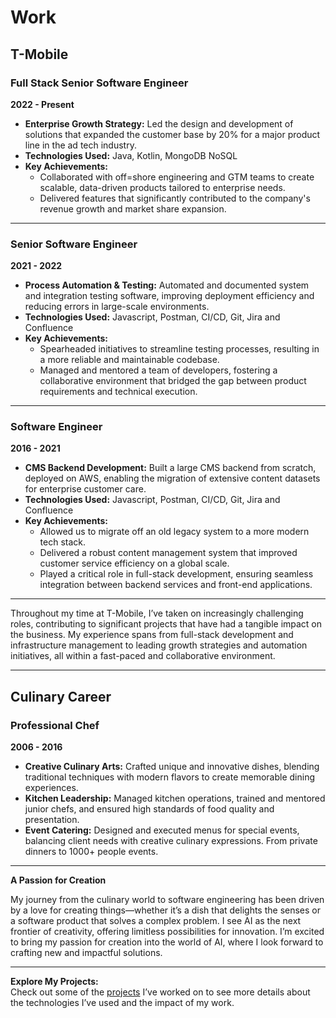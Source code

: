# Work

## T-Mobile

### Full Stack Senior Software Engineer
**2022 - Present**

- **Enterprise Growth Strategy:** Led the design and development of solutions that expanded the customer base by 20% for a major product line in the ad tech industry.
-  **Technologies Used:** Java, Kotlin, MongoDB NoSQL
- **Key Achievements:**
  - Collaborated with off=shore engineering and GTM teams to create scalable, data-driven products tailored to enterprise needs.
  - Delivered features that significantly contributed to the company's revenue growth and market share expansion.

---

### Senior Software Engineer
**2021 - 2022**

- **Process Automation & Testing:** Automated and documented system and integration testing software, improving deployment efficiency and reducing errors in large-scale environments.
- **Technologies Used:** Javascript, Postman, CI/CD, Git, Jira and Confluence
- **Key Achievements:**
  - Spearheaded initiatives to streamline testing processes, resulting in a more reliable and maintainable codebase.
  - Managed and mentored a team of developers, fostering a collaborative environment that bridged the gap between product requirements and technical execution.

---

### Software Engineer
**2016 - 2021**

- **CMS Backend Development:** Built a large CMS backend from scratch, deployed on AWS, enabling the migration of extensive content datasets for enterprise customer care.
- **Technologies Used:** Javascript, Postman, CI/CD, Git, Jira and Confluence
- **Key Achievements:**
  - Allowed us to migrate off an old legacy system to a more modern tech stack.
  - Delivered a robust content management system that improved customer service efficiency on a global scale.
  - Played a critical role in full-stack development, ensuring seamless integration between backend services and front-end applications.

---

Throughout my time at T-Mobile, I’ve taken on increasingly challenging roles, contributing to significant projects that have had a tangible impact on the business. My experience spans from full-stack development and infrastructure management to leading growth strategies and automation initiatives, all within a fast-paced and collaborative environment.

---

## Culinary Career

### Professional Chef
**2006 - 2016**

- **Creative Culinary Arts:** Crafted unique and innovative dishes, blending traditional techniques with modern flavors to create memorable dining experiences.
- **Kitchen Leadership:** Managed kitchen operations, trained and mentored junior chefs, and ensured high standards of food quality and presentation.
- **Event Catering:** Designed and executed menus for special events, balancing client needs with creative culinary expressions.  From private dinners to 1000+ people events.

---

**A Passion for Creation**

My journey from the culinary world to software engineering has been driven by a love for creating things—whether it’s a dish that delights the senses or a software product that solves a complex problem. I see AI as the next frontier of creativity, offering limitless possibilities for innovation. I’m excited to bring my passion for creation into the world of AI, where I look forward to crafting new and impactful solutions.

---


**Explore My Projects:**  
Check out some of the [projects](projects.md) I’ve worked on to see more details about the technologies I’ve used and the impact of my work.
